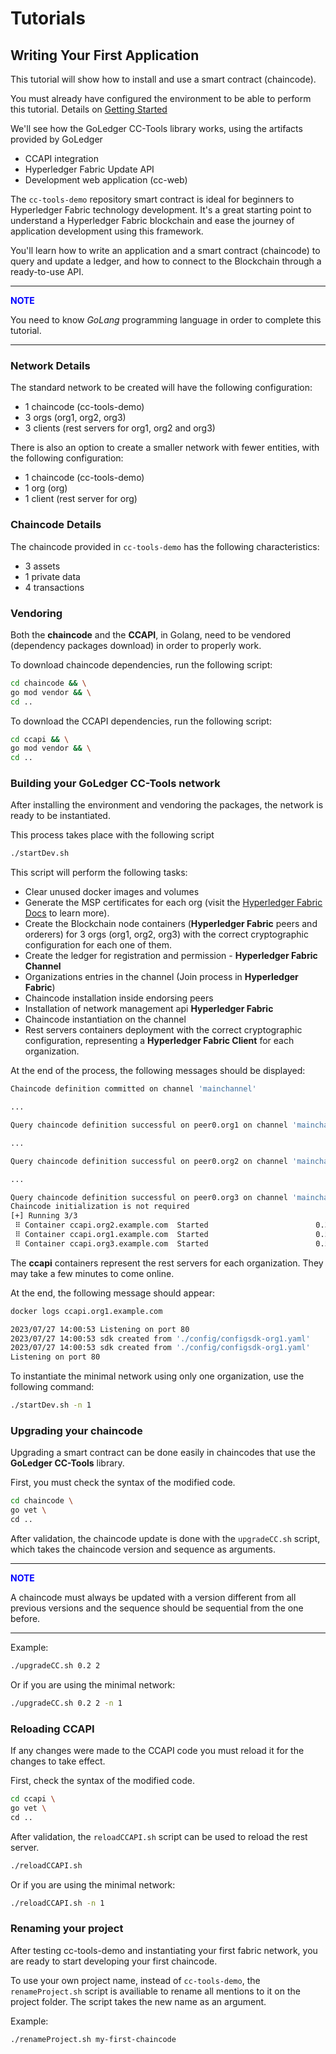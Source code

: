 # Tutorials

## Writing Your First Application

This tutorial will show how to install and use a smart contract (chaincode).

You must already have configured the environment to be able to perform this tutorial. Details on [Getting Started](getting-started.md)

We'll see how the GoLedger CC-Tools library works, using the artifacts provided by GoLedger

- CCAPI integration
- Hyperledger Fabric Update API
- Development web application (cc-web)

The `cc-tools-demo` repository smart contract is ideal for beginners to Hyperledger Fabric technology development. It's a great starting point to understand a Hyperledger Fabric blockchain and ease the journey of application development using this framework.

You'll learn how to write an application and a smart contract (chaincode) to query and update a ledger, and how to connect to the Blockchain through a ready-to-use API.

---
**<span style="color:blue">NOTE</span>**

You need to know *GoLang* programming language in order to complete this tutorial.

---

### Network Details

The standard network to be created will have the following configuration:

- 1 chaincode (cc-tools-demo)
- 3 orgs (org1, org2, org3)
- 3 clients (rest servers for org1, org2 and org3)

There is also an option to create a smaller network with fewer entities, with the following configuration:

- 1 chaincode (cc-tools-demo)
- 1 org (org)
- 1 client (rest server for org)

### Chaincode Details

The chaincode provided in `cc-tools-demo` has the following characteristics:

- 3 assets
- 1 private data
- 4 transactions

### Vendoring

Both the **chaincode** and the **CCAPI**, in Golang, need to be vendored (dependency packages download) in order to properly work.

To download chaincode dependencies, run the following script:

```sh
cd chaincode && \
go mod vendor && \
cd ..
```

To download the CCAPI dependencies, run the following script:

```sh
cd ccapi && \
go mod vendor && \
cd ..
```

### Building your GoLedger CC-Tools network

After installing the environment and vendoring the packages, the network is ready to be instantiated.

This process takes place with the following script

```sh
./startDev.sh
```

This script will perform the following tasks:

- Clear unused docker images and volumes
- Generate the MSP certificates for each org (visit the [Hyperledger Fabric Docs](https://hyperledger-fabric.readthedocs.io/) to learn more).
- Create the Blockchain node containers (**Hyperledger Fabric** peers and orderers) for 3 orgs (org1, org2, org3) with the correct cryptographic configuration for each one of them.
- Create the ledger for registration and permission - **Hyperledger Fabric Channel**
- Organizations entries in the channel (Join process in **Hyperledger Fabric**)
- Chaincode installation inside endorsing peers
- Installation of network management api **Hyperledger Fabric**
- Chaincode instantiation on the channel
- Rest servers containers deployment with the correct cryptographic configuration, representing a **Hyperledger Fabric Client** for each organization.

At the end of the process, the following messages should be displayed:

```sh
Chaincode definition committed on channel 'mainchannel'

...

Query chaincode definition successful on peer0.org1 on channel 'mainchannel'

...

Query chaincode definition successful on peer0.org2 on channel 'mainchannel'

...

Query chaincode definition successful on peer0.org3 on channel 'mainchannel'
Chaincode initialization is not required
[+] Running 3/3
 ⠿ Container ccapi.org2.example.com  Started                        0.3s
 ⠿ Container ccapi.org1.example.com  Started                        0.5s
 ⠿ Container ccapi.org3.example.com  Started                        0.5s
```

The **ccapi** containers represent the rest servers for each organization. They may take a few minutes to come online.

At the end, the following message should appear:

```sh
docker logs ccapi.org1.example.com 

2023/07/27 14:00:53 Listening on port 80
2023/07/27 14:00:53 sdk created from './config/configsdk-org1.yaml'
2023/07/27 14:00:53 sdk created from './config/configsdk-org1.yaml'
Listening on port 80
```

To instantiate the minimal network using only one organization, use the following command:

```sh
./startDev.sh -n 1
```

### Upgrading your chaincode

Upgrading a smart contract can be done easily in chaincodes that use the **GoLedger CC-Tools** library.

First, you must check the syntax of the modified code.

```sh
cd chaincode \
go vet \
cd ..
```

After validation, the chaincode update is done with the `upgradeCC.sh` script, which takes the chaincode version and sequence as arguments.

---

**<span style="color:blue">NOTE</span>**

A chaincode must always be updated with a version different from all previous versions and the sequence should be sequential from the one before.

---

Example:

```sh
./upgradeCC.sh 0.2 2
``` 

Or if you are using the minimal network:

```sh
./upgradeCC.sh 0.2 2 -n 1
``` 

### Reloading CCAPI

If any changes were made to the CCAPI code you must reload it for the changes to take effect. 

First, check the syntax of the modified code.

```sh
cd ccapi \
go vet \
cd ..
```

After validation, the `reloadCCAPI.sh` script can be used to reload the rest server.

```sh
./reloadCCAPI.sh
``` 

Or if you are using the minimal network:

```sh
./reloadCCAPI.sh -n 1
``` 

### Renaming your project

After testing cc-tools-demo and instantiating your first fabric network, you are ready to start developing your first chaincode.

To use your own project name, instead of `cc-tools-demo`, the `renameProject.sh` script is availiable to rename all mentions to it on the project folder. The script takes the new name as an argument.

Example: 

```sh
./renameProject.sh my-first-chaincode
``` 
